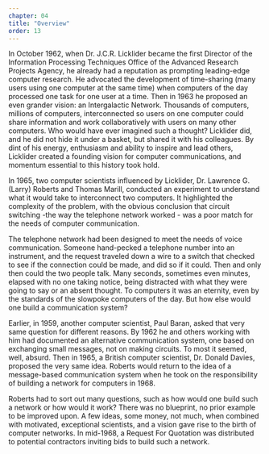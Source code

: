 ```yaml
---
chapter: 04
title: "Overview"
order: 13
---
```


In October 1962, when Dr. J.C.R. Licklider became the first Director of the Information Processing Techniques Office of the Advanced Research Projects Agency, he already had a reputation as prompting leading-edge computer research. He advocated the development of time-sharing (many users using one computer at the same time) when computers of the day processed one task for one user at a time. Then in 1963 he proposed an even grander vision: an Intergalactic Network. Thousands of computers, millions of computers, interconnected so users on one computer could share information and work collaboratively with users on many other computers. Who would have ever imagined such a thought? Licklider did, and he did not hide it under a basket, but shared it with his colleagues. By dint of his energy, enthusiasm and ability to inspire and lead others, Licklider created a founding vision for computer communications, and momentum essential to this history took hold.

In 1965, two computer scientists influenced by Licklider, Dr. Lawrence G. (Larry) Roberts and Thomas Marill, conducted an experiment to understand what it would take to interconnect two computers. It highlighted the complexity of the problem, with the obvious conclusion that circuit switching -the way the telephone network worked - was a poor match for the needs of computer communication.

The telephone network had been designed to meet the needs of voice communication. Someone hand-pecked a telephone number into an instrument, and the request traveled down a wire to a switch that checked to see if the connection could be made, and did so if it could. Then and only then could the two people talk. Many seconds, sometimes even minutes, elapsed with no one taking notice, being distracted with what they were going to say or an absent thought. To computers it was an eternity, even by the standards of the slowpoke computers of the day. But how else would one build a communication system?

Earlier, in 1959, another computer scientist, Paul Baran, asked that very same question for different reasons. By 1962 he and others working with him had documented an alternative communication system, one based on exchanging small messages, not on making circuits. To most it seemed, well, absurd. Then in 1965, a British computer scientist, Dr. Donald Davies, proposed the very same idea. Roberts would return to the idea of a message-based communication system when he took on the responsibility of building a network for computers in 1968.

Roberts had to sort out many questions, such as how would one build such a network or how would it work? There was no blueprint, no prior example to be improved upon. A few ideas, some money, not much, when combined with motivated, exceptional scientists, and a vision gave rise to the birth of computer networks. In mid-1968, a Request For Quotation was distributed to potential contractors inviting bids to build such a network.
